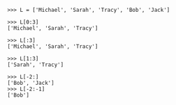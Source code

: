 ```plain
>>> L = ['Michael', 'Sarah', 'Tracy', 'Bob', 'Jack']
```

```plain
>>> L[0:3]
['Michael', 'Sarah', 'Tracy']
```

```plain
>>> L[:3]
['Michael', 'Sarah', 'Tracy']
```

```plain
>>> L[1:3]
['Sarah', 'Tracy']
```

```plain
>>> L[-2:]
['Bob', 'Jack']
>>> L[-2:-1]
['Bob']
```

